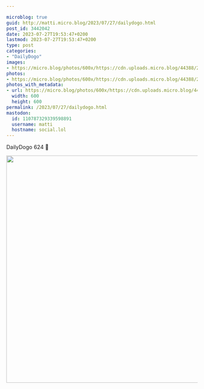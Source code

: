 ```yaml
---

microblog: true
guid: http://matti.micro.blog/2023/07/27/dailydogo.html
post_id: 3442042
date: 2023-07-27T19:53:47+0200
lastmod: 2023-07-27T19:53:47+0200
type: post
categories:
- "DailyDogo"
images:
- https://micro.blog/photos/600x/https://cdn.uploads.micro.blog/44388/2023/b8b84f7220ca49ba94535b2afc6b9b66.jpg
photos:
- https://micro.blog/photos/600x/https://cdn.uploads.micro.blog/44388/2023/b8b84f7220ca49ba94535b2afc6b9b66.jpg
photos_with_metadata:
- url: https://micro.blog/photos/600x/https://cdn.uploads.micro.blog/44388/2023/b8b84f7220ca49ba94535b2afc6b9b66.jpg
  width: 600
  height: 600
permalink: /2023/07/27/dailydogo.html
mastodon:
  id: 110787329339598891
  username: matti
  hostname: social.lol
---
```

DailyDogo 624 🐶

<img src="/media/uploads/2023/b8b84f7220ca49ba94535b2afc6b9b66.jpg" width="600" height="600" alt="" />
